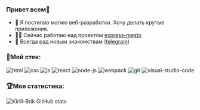 ### Привет всем👋
- 📖 Я постигаю магию веб-разработки. Хочу делать крутые приложения.
- 👨‍💻 Сейчас работаю над проектом [express-mesto](https://github.com/Kirill-Brik/express-mesto)
- 👐 Всегда рад новым знакомствам ([telegram](https://t.me/Kiriguy))
### 💼Мой стек:
![html](https://user-images.githubusercontent.com/81375304/136476232-2ed328b8-746b-4cea-97df-cf7b8f47183b.png)
![css](https://user-images.githubusercontent.com/81375304/136476167-dce39659-4310-4541-9b73-71fd5bcaa05e.png)
![js](https://user-images.githubusercontent.com/81375304/136476543-c0b68b1c-c4d2-4fec-b974-aae018a0637f.png)
![react](https://user-images.githubusercontent.com/81375304/136476851-2fc8b840-98b8-4fe4-a27c-e6f11c417562.png)
![node-js](https://user-images.githubusercontent.com/81375304/136477587-2b1d42f7-2d54-4bea-a637-085bcb7e9b8d.png)
![webpack](https://user-images.githubusercontent.com/81375304/136477364-8740a0e2-fe3d-4569-ae6d-3f906301bfcb.png)
![git](https://user-images.githubusercontent.com/81375304/136477670-e76f845e-dea9-4892-b2de-efa9158c2642.png)
![visual-studio-code](https://user-images.githubusercontent.com/81375304/136478046-cd477656-c758-4624-967a-31c82c63144d.png)
### 🏆Моя статистика:
![Kirill-Brik GitHub stats](https://github-readme-stats.vercel.app/api?username=Kirill-Brik&theme=github_dark)
